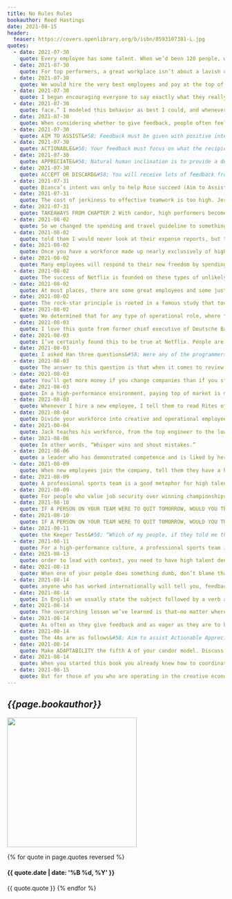 ```yaml
---
title: No Rules Rules
bookauthor: Reed Hastings
date: 2021-08-15
header:
  teaser: https://covers.openlibrary.org/b/isbn/0593107381-L.jpg
quotes:
  - date: 2021-07-30
    quote: Every employee has some talent. When we’d been 120 people, we had some employees who were extremely talented and others who were mildly talented. Overall we had a fair amount of talent dispersed across the workforce. After the layoffs, with only the most talented eighty people, we had a smaller amount of talent overall, but the amount of talent per employee was greater. Our talent “density” had increased. We learned that a company with really dense talent is a company everyone wants to work for. High performers especially thrive in environments where the overall talent density is high.
  - date: 2021-07-30
    quote: For top performers, a great workplace isn’t about a lavish office, a beautiful gym, or a free sushi lunch. It’s about the joy of being surrounded by people who are both talented and collaborative. People who can help you be better. When every member is excellent, performance spirals upward as employees learn from and motivate one another.
  - date: 2021-07-30
    quote: We would hire the very best employees and pay at the top of the market. We would coach our managers to have the courage and discipline to get rid of any employees who were displaying undesirable behaviors or weren’t performing at exemplary levels. I became laser-focused on making sure Netflix was staffed, from the receptionist to the top executive team, with the highest-performing, most collaborative employees on the market.
  - date: 2021-07-30
    quote: I began encouraging everyone to say exactly what they really thought, but with positive intent—not to attack or injure anyone, but to get feelings, opinions, and feedback out onto the table, where they could be dealt with. As we began giving increasing amounts of candid feedback to one another, I saw that getting feedback had an added benefit. It pushed the performance in the office to new levels.
  - date: 2021-07-30
    quote: face.” I modeled this behavior as best I could, and whenever someone came to me to complain about another employee, I would ask, “What did that person say when you spoke to him about this directly?” This is pretty radical.
  - date: 2021-07-30
    quote: When considering whether to give feedback, people often feel torn between two competing issues&#58; they don’t want to hurt the recipient’s feelings, yet they want to help that person succeed. The goal at Netflix is to help each other succeed, even if that means feelings occasionally get hurt. More important, we’ve found that in the right environment, with the right approach, we can give the feedback without hurting feelings.
  - date: 2021-07-30
    quote: AIM TO ASSIST&#58; Feedback must be given with positive intent.
  - date: 2021-07-30
    quote: ACTIONABLE&#58; Your feedback must focus on what the recipient can do differently.
  - date: 2021-07-30
    quote: APPRECIATE&#58; Natural human inclination is to provide a defense or excuse when receiving criticism; we all reflexively seek to protect our egos and reputation.
  - date: 2021-07-30
    quote: ACCEPT OR DISCARD&#58; You will receive lots of feedback from lots of people while at Netflix. You are required to listen and consider all feedback provided. You are not required to follow it.
  - date: 2021-07-31
    quote: Bianca’s intent was only to help Rose succeed (Aim to Assist). She outlined specific actions Rose could take to improve her performance (Actionable). Rose received the feedback with thanks (Appreciation). In this case, she followed the advice Bianca had provided, to the benefit of all (Accept or Discard). If you follow the 4A model, feedback can and should be given exactly when and where it will help the most.
  - date: 2021-07-31
    quote: The cost of jerkiness to effective teamwork is too high. Jerks are likely to rip your organization apart from the inside. And their favorite way to do that is often by stabbing their colleagues in the front and then offering, “I was just being candid.”
  - date: 2021-07-31
    quote: TAKEAWAYS FROM CHAPTER 2 With candor, high performers become outstanding performers. Frequent candid feedback exponentially magnifies the speed and effectiveness of your team or workforce. Set the stage for candor by building feedback moments into your regular meetings. Coach your employees to give and receive feedback effectively, following the 4A guidelines. As the leader, solicit feedback frequently and respond with belonging cues when you receive it. Get rid of jerks as you instill a culture of candor.
  - date: 2021-08-02
    quote: So we changed the spending and travel guideline to something even simpler. Today the entirety of the travel and expense policy still consists of these five simple words&#58; ACT IN NETFLIX’S BEST INTEREST
  - date: 2021-08-02
    quote: told them I would never look at their expense reports, but that finance audits ten percent of all expenses annually. I trust them to behave frugally and carefully with the company’s money and if finance finds any monkey business, that employee will be immediately fired. It’s not one strike and a warning; it’s “abuse the freedom and you’re out”—plus you’ll be used as an example to others for what not to do.
  - date: 2021-08-02
    quote: Once you have a workforce made up nearly exclusively of high performers, you can count on people to behave responsibly. Once you have developed a culture of candor, employees will watch out for one another and ensure their teammates’ actions are in line with the good of the company. Then you can begin to remove controls and give your staff more freedom. Great places to start are the lifting of your vacation, travel, and expense policies. These elements give people more control over their own lives and convey a loud message that you trust your employees to do what’s right. The trust you offer will in turn instill feelings of responsibility in your workforce, leading everyone in the company to have a greater sense of ownership.
  - date: 2021-08-02
    quote: Many employees will respond to their new freedom by spending less than they would in a system with rules. When you tell people you trust them, they will show you how trustworthy they are.
  - date: 2021-08-02
    quote: The success of Netflix is founded on these types of unlikely stories&#58; small teams consisting exclusively of significantly above-average performers—what Reed refers to as dream teams—working on big hairy problems.
  - date: 2021-08-02
    quote: At most places, there are some great employees and some just okay ones. The okay ones are managed while the stars are relied upon to give everything they can. At Netflix, it’s different. We live in a walled garden of excellence, where everyone is a high performer. You go into these meetings and it’s like the talent and brain power in the room could generate the office electricity. People are challenging one another, building up arguments, and each of them is practically smarter than Stephen Hawking. That’s why we get so much done at such incredible speed here. It’s because of the crazy high talent density.
  - date: 2021-08-02
    quote: The rock-star principle is rooted in a famous study that took place in a basement in Santa Monica. At 6&#58;30 a.m. nine trainee programmers were led into a room with dozens of computers. Each of them was handed a manila envelope explaining a series of coding and debugging tasks they would need to complete to their best ability in the next 120 minutes. Millions of keystrokes have since been devoted to discussing the results on the internet. The researchers expected to find that the best of the nine programmers would outperform his average counterpart by a factor of two or three. But of the group of nine, all of whom were at least adequate programmers, the best far outperformed the worst. The best guy was twenty times faster at coding, twenty-five times faster at debugging, and ten times faster at program execution than the programmer with the lowest marks.
  - date: 2021-08-02
    quote: We determined that for any type of operational role, where there was a clear cap on how good the work could be, we would pay middle of market rate. But for all creative jobs we would pay one incredible employee at the top of her personal market, instead of using that same money to hire a dozen or more adequate performers. This would result in a lean workforce. We’d be relying on one tremendous person to do the work of many. But we’d pay tremendously.
  - date: 2021-08-03
    quote: I love this quote from former chief executive of Deutsche Bank John Cryan&#58; “I have no idea why I was offered a contract with a bonus in it because I promise you I will not work any harder or any less hard in any year, in any day because someone is going to pay me more or less.” Any executive worth her paycheck would say the same.
  - date: 2021-08-03
    quote: I’ve certainly found this to be true at Netflix. People are most creative when they have a big enough salary to remove some of the stress from home. But people are less creative when they don’t know whether or not they’ll get paid extra. Big salaries, not merit bonuses, are good for innovation.
  - date: 2021-08-03
    quote: I asked Han three questions&#58; Were any of the programmers on his current team good enough to take the job at Apple that Devin had just left? No. Would three of Han’s current employees collectively be able to make the same contribution that Devin could make? No. If a fairy godmother suggested he could silently and without duress swap a few of his current programmers for Devin, would that be good for the company? Yes.
  - date: 2021-08-03
    quote: The answer to this question is that when it comes to review time, instead of looking at what that employee is worth on the market, most companies use “raise pools” and “salary bands” to determine raises.
  - date: 2021-08-03
    quote: You’ll get more money if you change companies than if you stay put. In 2018, the average annual pay raise per employee in the US was about 3 percent (5 percent for top performers). For an employee quitting her job and joining a new company, the average raise was between 10 percent and 20 percent. Staying in the same job is bad for your pocketbook.
  - date: 2021-08-03
    quote: In a high-performance environment, paying top of market is most cost-effective in the long run. It is best to have salaries a little higher than necessary, to give a raise before an employee asks for it, to bump up a salary before that employee starts looking for another job, in order to attract and retain the best talent on the market year after year. It costs a lot more to lose people and to recruit replacements than to overpay a little in the first place.
  - date: 2021-08-03
    quote: Whenever I hire a new employee, I tell them to read Rites of Passage at $100,000 to $1 Million+, which back in the eighties and nineties was the handbook for executive recruiters. It tells you how to know your market value and how to talk to recruiters to get that data. I say to all my people, “Understand your market, understand the book, go and meet these recruiters—and I give them a list of names of the recruiters specializing in their jobs. I want all my employees to make an active choice to stay. I don’t want them to stay because they lack options. If you’re good enough to work at Netflix, you’re good enough that other options will be out there. If you feel like you have a choice, you can make a good decision. Working at Netflix should be a choice, not a trap.
  - date: 2021-08-04
    quote: Divide your workforce into creative and operational employees. Pay the creative workers top of market. This may mean hiring one exceptional individual instead of ten or more adequate people.
  - date: 2021-08-04
    quote: Jack teaches his workforce, from the top engineer to the lowest worker on the shop floor, to read the company’s financial reports. He instructs these people without a high school education on the ins and outs of reading a profit and loss statement—something a lot of highly educated vice presidents can’t do well at many companies. Then he provides weekly operating and financial data to every worker in the company, so they can see how the organization is progressing and how their work contributes to the success. This ignites feelings of passion, responsibility, and ownership in the workforce beyond what he could have hoped for.
  - date: 2021-08-06
    quote: In other words, “Whisper wins and shout mistakes.”
  - date: 2021-08-06
    quote: a leader who has demonstrated competence and is liked by her team will build trust and prompt risk-taking when she widely sunshines her own mistakes. Her company benefits. The one exception is for a leader considered unproven or untrusted. In these cases you’ll want to build trust in your competency before shouting your mistakes.
  - date: 2021-08-09
    quote: When new employees join the company, tell them they have a handful of metaphorical chips that they can make bets with. Some gambles will succeed, and some will fail. A worker’s performance will be judged on the collective outcome of his bets, not on the results from one single instance.
  - date: 2021-08-09
    quote: A professional sports team is a good metaphor for high talent density because athletes on professional teams&#58; Demand excellence, counting on the manager to make sure every position is filled by the best person at any given time. Train to win, expecting to receive candid and continuous feedback about how to up their game from the coach and from one another. Know effort isn’t enough, recognizing that, if they put in a B performance despite an A for effort, they will be thanked and respectfully swapped out for another player.
  - date: 2021-08-09
    quote: For people who value job security over winning championships, Netflix is not the right choice, and we try to be clear and nonjudgmental about that. But for those who value being on winning teams, our culture provides a great opportunity. Like any team successfully competing at the highest level, we form deep relationships and care about each other.
  - date: 2021-08-10
    quote: IF A PERSON ON YOUR TEAM WERE TO QUIT TOMORROW, WOULD YOU TRY TO CHANGE THEIR MIND? OR WOULD YOU ACCEPT THEIR RESIGNATION, PERHAPS WITH A LITTLE RELIEF? IF THE LATTER, YOU SHOULD GIVE THEM A SEVERANCE PACKAGE NOW, AND LOOK FOR A STAR, SOMEONE YOU
  - date: 2021-08-10
    quote: IF A PERSON ON YOUR TEAM WERE TO QUIT TOMORROW, WOULD YOU TRY TO CHANGE THEIR MIND? OR WOULD YOU ACCEPT THEIR RESIGNATION, PERHAPS WITH A LITTLE RELIEF? IF THE LATTER, YOU SHOULD GIVE THEM A SEVERANCE PACKAGE NOW, AND LOOK FOR A STAR, SOMEONE YOU WOULD FIGHT TO KEEP.
  - date: 2021-08-11
    quote: the Keeper Test&#58; “Which of my people, if they told me they were leaving for a similar job at another company, would I fight hard to keep?”
  - date: 2021-08-11
    quote: For a high-performance culture, a professional sports team is a better metaphor than a family. Coach your managers to create strong feelings of commitment, cohesion, and camaraderie on the team, while continually making tough decisions to ensure the best player is manning each post.
  - date: 2021-08-13
    quote: order to lead with context, you need to have high talent density, your goal needs to be innovation (not error prevention), and you need to be operating in a loosely coupled system.
  - date: 2021-08-13
    quote: When one of your people does something dumb, don’t blame that person. Instead, ask yourself what context you failed to set. Are you articulate and inspiring enough in expressing your goals and strategy?
  - date: 2021-08-14
    quote: anyone who has worked internationally will tell you, feedback that’s effective in one country doesn’t necessarily work in another. For instance, the direct corrective feedback given by a German boss might seem unnecessarily harsh in the US, while an American’s tendency to give copious positive feedback might come off as excessive and insincere in Germany.
  - date: 2021-08-14
    quote: In English we usually state the subject followed by a verb and an object. We rarely drop the subject, or the sentence doesn’t make sense. In Japanese, however, the syntax is flexible. The subject, verb, and object are all optional. It is possible to have a sentence in Japanese with only a noun. Often the sentence might start with the main topic, followed by some content, and the verb at the end. Sometimes the speaker assumes everyone knows what the subject is, so he drops it. And this aspect of Japanese language lends itself nicely to a conflict-avoidant culture.
  - date: 2021-08-14
    quote: The overarching lesson we’ve learned is that—no matter where you come from—when it comes to working across cultural differences, talk, talk, talk. One of the best ways to get better at providing feedback to an international counterpart is to ask questions and show curiosity about the other person’s culture. If you need to give feedback to a counterpart in another country, ask another trusted colleague from that country first, “Does my message sound aggressive?” “What’s the best approach in your culture?” The more questions we ask and the more curiosity we show, the better we all become at giving and receiving feedback around the world.
  - date: 2021-08-14
    quote: As often as they give feedback and as eager as they are to hear it, if you don’t start by saying something positive they think the entire thing was a disaster. As soon as a Dutch person jumps in with the negative first, the American kills the critique by thinking the whole thing has gone to hell.
  - date: 2021-08-14
    quote: The 4As are as follows&#58; Aim to assist Actionable Appreciate Accept or decline
  - date: 2021-08-14
    quote: Make ADAPTABILITY the fifth A of your candor model. Discuss openly what candor means in different parts of the world. Work together to discover how both sides can adapt to bring this value to life.
  - date: 2021-08-14
    quote: When you started this book you already knew how to coordinate a group of people through rules and process. Now you know how to do it through freedom and responsibility too.
  - date: 2021-08-15
    quote: But for those of you who are operating in the creative economy, where innovation, speed, and flexibility are the keys to success, consider throwing out the orchestra and focusing instead on making a different kind of music.
---
```

## *{{page.bookauthor}}*

<img width="300" src="{{ page.header.teaser }}"/>

{% for quote in page.quotes reversed %}
#### {{ quote.date | date: '%B %d, %Y' }}
{{ quote.quote }}
{% endfor %}
